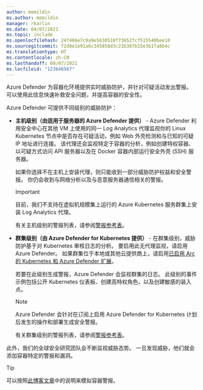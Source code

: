 ```yaml
---
author: memildin
ms.author: memildin
manager: rkarlin
ms.date: 04/07/2021
ms.topic: include
ms.openlocfilehash: 24f466e7c9a9e5630510f73652fcf515540bee10
ms.sourcegitcommit: f2d0e1e91a6c345858d3c21b387b15e3b1fa8b4c
ms.translationtype: HT
ms.contentlocale: zh-CN
ms.lasthandoff: 09/07/2021
ms.locfileid: "123646567"
---
```

Azure Defender 为容器化环境提供实时威胁防护，并针对可疑活动发出警报。 可以使用此信息快速补救安全问题，并提高容器的安全性。

Azure Defender 可提供不同级别的威胁防护： 

* **主机级别（由适用于服务器的 Azure Defender 提供）** - Azure Defender 利用安全中心在其他 VM 上使用的同一 Log Analytics 代理监视你的 Linux Kubernetes 节点中是否存在可疑活动，例如 Web 外壳检测和与已知的可疑 IP 地址进行连接。 该代理还会监视特定于容器的分析，例如创建特权容器、以可疑方式访问 API 服务器以及在 Docker 容器内部运行安全外壳 (SSH) 服务器。

    如果你选择不在主机上安装代理，则只能收到一部分威胁防护权益和安全警报。 你仍会收到与网络分析以及与恶意服务器通信相关的警报。

    >[!IMPORTANT]
    > 目前，我们不支持在虚拟机规模集上运行的 Azure Kubernetes 服务群集上安装 Log Analytics 代理。

    有关主机级别的警报列表，请参阅[警报参考表](../articles/security-center/alerts-reference.md#alerts-containerhost)。


* **群集级别（由 Azure Defender for Kubernetes 提供）** - 在群集级别，威胁防护基于对 Kubernetes 审核日志的分析。 要启用此无代理监视，请启用 Azure Defender。 如果群集位于本地或其他云提供商上，请启用[已启用 Arc 的 Kubernetes 和 Azure Defender 扩展](../articles/security-center/defender-for-kubernetes-azure-arc.md)。

    若要在此级别生成警报，Azure Defender 会监视群集的日志。 此级别的事件示例包括公开 Kubernetes 仪表板、创建高特权角色，以及创建敏感的装入点。

    >[!NOTE]
    > Azure Defender 会针对在订阅上启用 Azure Defender for Kubernetes 计划后发生的操作和部署生成安全警报。 

    有关群集级别的警报列表，请参阅[警报参考表](../articles/security-center/alerts-reference.md#alerts-k8scluster)。

此外，我们的全球安全研究团队会不断监视威胁态势。 一旦发现威胁，他们就会添加容器特定的警报和漏洞。

> [!TIP]
> 可以按照[此博客文章](https://techcommunity.microsoft.com/t5/azure-security-center/how-to-demonstrate-the-new-containers-features-in-azure-security/ba-p/1011270)中的说明来模拟容器警报。
